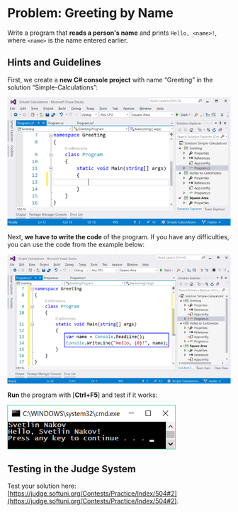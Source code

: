 # Problem: Greeting by Name

Write a program that **reads a person's name** and prints `Hello, <name>!`, where `<name>` is the name entered earlier.

## Hints and Guidelines

First, we create a **new C# console project** with name “Greeting” in the solution “Simple-Calculations”:

![](../../../../assets/chapter-2-images/03.Greeting-by-name-01.png)

Next, **we have to write the code** of the program. If you have any difficulties, you can use the code from the example below:

![](../../../../assets/chapter-2-images/03.Greeting-by-name-02.png)

**Run** the program with \[**Ctrl+F5**] and test if it works:

![](../../../../assets/chapter-2-images/03.Greeting-by-name-03.png)

## Testing in the Judge System

Test your solution here: [https://judge.softuni.org/Contests/Practice/Index/504#2](https://judge.softuni.org/Contests/Practice/Index/504#2).
